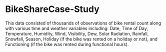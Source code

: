 # BikeShareCase-Study

This data consisted of thousands of observations of bike rental count along with various time and weather variables including: Date, Time of Day, Temperature, Humidity, Wind, Visibility, Dew, Solar Radiation, Rainfall, Snowfall, Season, Holiday (if the bike was rented on a holiday or not), and Functioning (if the bike was rented during functional hours).
